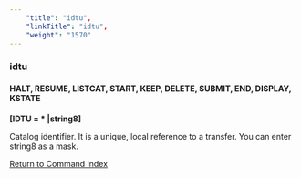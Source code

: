 ```yaml
---
    "title": "idtu",
    "linkTitle": "idtu",
    "weight": "1570"
---
```

<span id="idtu"></span>

### idtu

#### HALT, RESUME, LISTCAT, START, KEEP, DELETE, SUBMIT, END, DISPLAY, KSTATE

****[IDTU = \*
&#124;string8]****

Catalog identifier. It is a unique, local reference to a transfer. You can enter
string8 as a mask.

[Return to Command index](../../)
